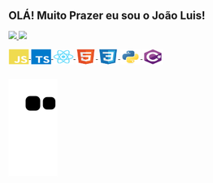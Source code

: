 ## OLÁ! Muito Prazer eu sou o João Luis!
 <div>
  <a href="https://github.com/Capcode98">
  <img height="180em" src="https://github-readme-stats.vercel.app/api?username=Capcode98&show_icons=true&theme=dark&include_all_commits=true&count_private=true"/>
  <img height="180em" src="https://github-readme-stats.vercel.app/api/top-langs/?username=Capcode98&layout=compact&langs_count=7&theme=dark"/>
</div>
 
<div style="display: inline_block"><br>
  <img align="center" alt="Cap-Js" height="30" width="40" src="https://raw.githubusercontent.com/devicons/devicon/master/icons/javascript/javascript-plain.svg">
  <img align="center" alt="Cap-Ts" height="30" width="40" src="https://raw.githubusercontent.com/devicons/devicon/master/icons/typescript/typescript-plain.svg">
  <img align="center" alt="Cap-React" height="30" width="40" src="https://raw.githubusercontent.com/devicons/devicon/master/icons/react/react-original.svg">
  <img align="center" alt="Cap-HTML" height="30" width="40" src="https://raw.githubusercontent.com/devicons/devicon/master/icons/html5/html5-original.svg">
  <img align="center" alt="Cap-CSS" height="30" width="40" src="https://raw.githubusercontent.com/devicons/devicon/master/icons/css3/css3-original.svg">
  <img align="center" alt="Cap-Python" height="30" width="40" src="https://raw.githubusercontent.com/devicons/devicon/master/icons/python/python-original.svg">
  <img align="center" alt="Cap-Csharp" height="30" width="40" src="https://raw.githubusercontent.com/devicons/devicon/master/icons/csharp/csharp-original.svg">
</div>
   
  ##
 
  ![Snake animation](https://github.com/rafaballerini/rafaballerini/blob/output/github-contribution-grid-snake.svg)
 
</div>
